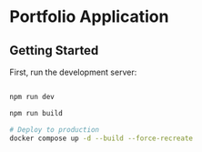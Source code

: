 # Portfolio Application
## Getting Started

First, run the development server:

```bash

npm run dev

npm run build

# Deploy to production
docker compose up -d --build --force-recreate
```
